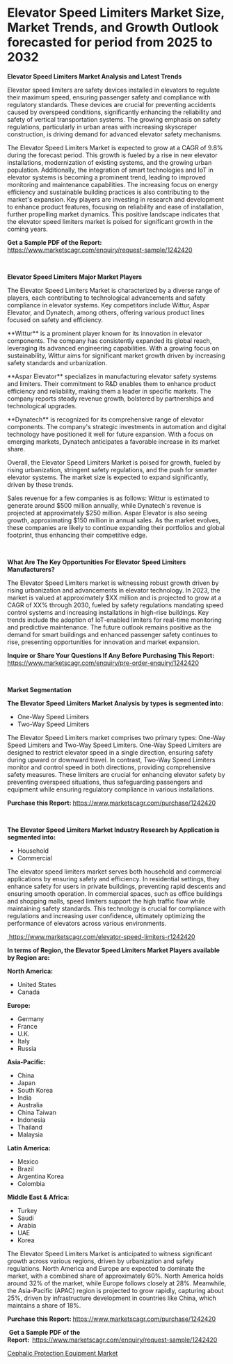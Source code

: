 <p><h1>Elevator Speed Limiters Market Size, Market Trends, and Growth Outlook forecasted for period from 2025 to 2032</h1></p><p><strong>Elevator Speed Limiters Market Analysis and Latest Trends</strong></p>
<p><p>Elevator speed limiters are safety devices installed in elevators to regulate their maximum speed, ensuring passenger safety and compliance with regulatory standards. These devices are crucial for preventing accidents caused by overspeed conditions, significantly enhancing the reliability and safety of vertical transportation systems. The growing emphasis on safety regulations, particularly in urban areas with increasing skyscraper construction, is driving demand for advanced elevator safety mechanisms.</p><p>The Elevator Speed Limiters Market is expected to grow at a CAGR of 9.8% during the forecast period. This growth is fueled by a rise in new elevator installations, modernization of existing systems, and the growing urban population. Additionally, the integration of smart technologies and IoT in elevator systems is becoming a prominent trend, leading to improved monitoring and maintenance capabilities. The increasing focus on energy efficiency and sustainable building practices is also contributing to the market's expansion. Key players are investing in research and development to enhance product features, focusing on reliability and ease of installation, further propelling market dynamics. This positive landscape indicates that the elevator speed limiters market is poised for significant growth in the coming years.</p></p>
<p><strong>Get a Sample PDF of the Report:&nbsp;</strong> <a href="https://www.marketscagr.com/enquiry/request-sample/1242420?utm_campaign=2959&utm_medium=2&utm_source=Github&utm_content=ia&utm_term=11042025&utm_id=elevator-speed-limiters">https://www.marketscagr.com/enquiry/request-sample/1242420</a></p>
<p>&nbsp;</p>
<p><strong>Elevator Speed Limiters Major Market Players</strong></p>
<p><p>The Elevator Speed Limiters Market is characterized by a diverse range of players, each contributing to technological advancements and safety compliance in elevator systems. Key competitors include Wittur, Aspar Elevator, and Dynatech, among others, offering various product lines focused on safety and efficiency.</p><p>**Wittur** is a prominent player known for its innovation in elevator components. The company has consistently expanded its global reach, leveraging its advanced engineering capabilities. With a growing focus on sustainability, Wittur aims for significant market growth driven by increasing safety standards and urbanization.</p><p>**Aspar Elevator** specializes in manufacturing elevator safety systems and limiters. Their commitment to R&D enables them to enhance product efficiency and reliability, making them a leader in specific markets. The company reports steady revenue growth, bolstered by partnerships and technological upgrades.</p><p>**Dynatech** is recognized for its comprehensive range of elevator components. The company's strategic investments in automation and digital technology have positioned it well for future expansion. With a focus on emerging markets, Dynatech anticipates a favorable increase in its market share.</p><p>Overall, the Elevator Speed Limiters Market is poised for growth, fueled by rising urbanization, stringent safety regulations, and the push for smarter elevator systems. The market size is expected to expand significantly, driven by these trends.</p><p>Sales revenue for a few companies is as follows: Wittur is estimated to generate around $500 million annually, while Dynatech's revenue is projected at approximately $250 million. Aspar Elevator is also seeing growth, approximating $150 million in annual sales. As the market evolves, these companies are likely to continue expanding their portfolios and global footprint, thus enhancing their competitive edge.</p></p>
<p>&nbsp;</p>
<p><strong>What Are The Key Opportunities For Elevator Speed Limiters Manufacturers?</strong></p>
<p><p>The Elevator Speed Limiters market is witnessing robust growth driven by rising urbanization and advancements in elevator technology. In 2023, the market is valued at approximately $XX million and is projected to grow at a CAGR of XX% through 2030, fueled by safety regulations mandating speed control systems and increasing installations in high-rise buildings. Key trends include the adoption of IoT-enabled limiters for real-time monitoring and predictive maintenance. The future outlook remains positive as the demand for smart buildings and enhanced passenger safety continues to rise, presenting opportunities for innovation and market expansion.</p></p>
<p><strong>Inquire or Share Your Questions If Any Before Purchasing This Report:</strong> <a href="https://www.marketscagr.com/enquiry/pre-order-enquiry/1242420?utm_campaign=2959&utm_medium=2&utm_source=Github&utm_content=ia&utm_term=11042025&utm_id=elevator-speed-limiters">https://www.marketscagr.com/enquiry/pre-order-enquiry/1242420</a></p>
<p>&nbsp;</p>
<p><strong>Market Segmentation</strong></p>
<p><strong>The Elevator Speed Limiters Market Analysis by types is segmented into:</strong></p>
<p><ul><li>One-Way Speed Limiters</li><li>Two-Way Speed Limiters</li></ul></p>
<p><p>The Elevator Speed Limiters market comprises two primary types: One-Way Speed Limiters and Two-Way Speed Limiters. One-Way Speed Limiters are designed to restrict elevator speed in a single direction, ensuring safety during upward or downward travel. In contrast, Two-Way Speed Limiters monitor and control speed in both directions, providing comprehensive safety measures. These limiters are crucial for enhancing elevator safety by preventing overspeed situations, thus safeguarding passengers and equipment while ensuring regulatory compliance in various installations.</p></p>
<p><strong>Purchase this Report:&nbsp;</strong><a href="https://www.marketscagr.com/purchase/1242420?utm_campaign=2959&utm_medium=2&utm_source=Github&utm_content=ia&utm_term=11042025&utm_id=elevator-speed-limiters">https://www.marketscagr.com/purchase/1242420</a></p>
<p>&nbsp;</p>
<p><strong>The Elevator Speed Limiters Market Industry Research by Application is segmented into:</strong></p>
<p><ul><li>Household</li><li>Commercial</li></ul></p>
<p><p>The elevator speed limiters market serves both household and commercial applications by ensuring safety and efficiency. In residential settings, they enhance safety for users in private buildings, preventing rapid descents and ensuring smooth operation. In commercial spaces, such as office buildings and shopping malls, speed limiters support the high traffic flow while maintaining safety standards. This technology is crucial for compliance with regulations and increasing user confidence, ultimately optimizing the performance of elevators across various environments.</p></p>
<p><a href="https://www.marketscagr.com/elevator-speed-limiters-r1242420?utm_campaign=2959&utm_medium=2&utm_source=Github&utm_content=ia&utm_term=11042025&utm_id=elevator-speed-limiters">&nbsp;https://www.marketscagr.com/elevator-speed-limiters-r1242420</a></p>
<p><strong>In terms of Region, the Elevator Speed Limiters Market Players available by Region are:</strong></p>
<p>
    <p> <strong> North America: </strong>
        <ul>
            <li>United States</li>
            <li>Canada</li>
        </ul>
        </p> 
    <p> <strong> Europe: </strong>
        <ul>
            <li>Germany</li>
            <li>France</li>
            <li>U.K.</li>
            <li>Italy</li>
            <li>Russia</li>
        </ul>
        </p> 
    <p> <strong> Asia-Pacific: </strong>
        <ul>
            <li>China</li>
            <li>Japan</li>
            <li>South Korea</li>
            <li>India</li>
            <li>Australia</li>
            <li>China Taiwan</li>
            <li>Indonesia</li>
            <li>Thailand</li>
            <li>Malaysia</li>
        </ul>
        </p> 
    <p> <strong> Latin America: </strong>
        <ul>
            <li>Mexico</li>
            <li>Brazil</li>
            <li>Argentina Korea</li>
            <li>Colombia</li>
        </ul>
        </p> 
    <p> <strong> Middle East & Africa: </strong>
        <ul>
            <li>Turkey</li>
            <li>Saudi</li>
            <li>Arabia</li>
            <li>UAE</li>
            <li>Korea</li>
        </ul>
    </p>
    </p>
<p><p>The Elevator Speed Limiters Market is anticipated to witness significant growth across various regions, driven by urbanization and safety regulations. North America and Europe are expected to dominate the market, with a combined share of approximately 60%. North America holds around 32% of the market, while Europe follows closely at 28%. Meanwhile, the Asia-Pacific (APAC) region is projected to grow rapidly, capturing about 25%, driven by infrastructure development in countries like China, which maintains a share of 18%.</p></p>
<p><strong>Purchase this Report: </strong><a href="https://www.marketscagr.com/purchase/1242420?utm_campaign=2959&utm_medium=2&utm_source=Github&utm_content=ia&utm_term=11042025&utm_id=elevator-speed-limiters">https://www.marketscagr.com/purchase/1242420</a></p>
<p>&nbsp;<strong>Get a Sample PDF of the Report:&nbsp;&nbsp;</strong><a href="https://www.marketscagr.com/enquiry/request-sample/1242420?utm_campaign=2959&utm_medium=2&utm_source=Github&utm_content=ia&utm_term=11042025&utm_id=elevator-speed-limiters">https://www.marketscagr.com/enquiry/request-sample/1242420</a></p>
<p><strong></strong></p>
<p><p><a href="https://github.com/aidelndasse/Market-Research-Report-List-1/blob/main/cephalic-protection-equipment-market.md?utm_campaign=2959&utm_medium=2&utm_source=Github&utm_content=ia&utm_term=11042025&utm_id=elevator-speed-limiters">Cephalic Protection Equipment Market</a></p></p>